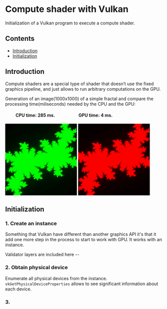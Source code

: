 # Compute shader with Vulkan

Initialization of a Vulkan program to execute a compute shader.

## Contents
- [Introduction](#Introduction)
- [Initialization](#Initialization)

<a name='Introduction'></a>
 
## Introduction

Compute shaders are a special type of shader that doesn’t use the fixed graphics pipeline, and just allows to run arbitrary computations on the GPU.

Generation of an image(1000x1000) of a simple fractal and compare the processing time(miliseconds) needed by the CPU and the GPU:


#### &nbsp;&nbsp;&nbsp;&nbsp;&nbsp;&nbsp;&nbsp;&nbsp;&nbsp; CPU time: 285 ms.   &nbsp;&nbsp;&nbsp;&nbsp;&nbsp;&nbsp;&nbsp;&nbsp;&nbsp;&nbsp;&nbsp;&nbsp;&nbsp;&nbsp;&nbsp;&nbsp;&nbsp;&nbsp;&nbsp;&nbsp;&nbsp;   GPU time: 4 ms.
<p align="left">
 <img height="230px" src="https://github.com/esettes/compute_shader_vulkan/blob/main/img/fractal_cpu.png" />
 <img height="230px" src="https://github.com/esettes/compute_shader_vulkan/blob/main/img/fractal_gpu.png" />
</p>
<a name='Initialization'></a>
 
## Initialization

### 1. Create an instance

Something that Vulkan have different than another graphics API it's that it add one more step in the process to start to work with GPU. It works with an instance.

Validator layers are included here --

### 2. Obtain physical device

Enumerate all physical devices from the instance. `vkGetPhysicalDeviceProperties` allows to see significant information about each device.

### 3. 

